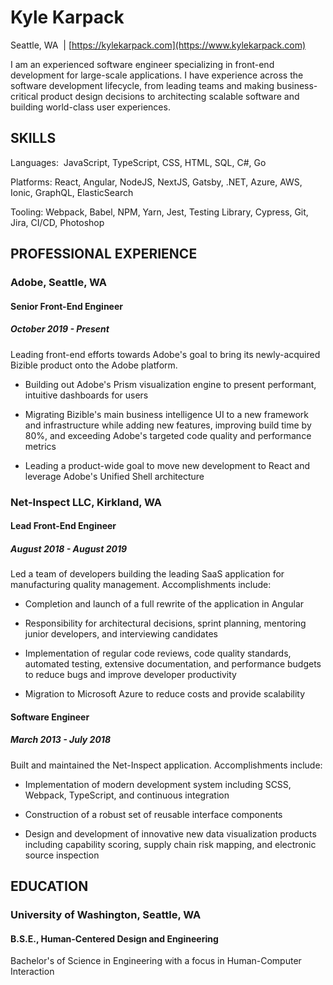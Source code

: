 # Kyle Karpack

Seattle, WA  | [https://kylekarpack.com](https://www.kylekarpack.com)

I am an experienced software engineer specializing in front-end development for large-scale applications. I have experience across the software development lifecycle, from leading teams and making business-critical product design decisions to architecting scalable software and building world-class user experiences.

## SKILLS

Languages:  JavaScript, TypeScript, CSS, HTML, SQL, C#, Go

Platforms: React, Angular, NodeJS, NextJS, Gatsby, .NET, Azure, AWS, Ionic, GraphQL, ElasticSearch

Tooling: Webpack, Babel, NPM, Yarn, Jest, Testing Library, Cypress, Git, Jira, CI/CD, Photoshop

## PROFESSIONAL EXPERIENCE

### Adobe, Seattle, WA

#### Senior Front-End Engineer
##### October 2019 - Present

Leading front-end efforts towards Adobe's goal to bring its newly-acquired Bizible product onto the Adobe platform.

-   Building out Adobe's Prism visualization engine to present performant, intuitive dashboards for users

-   Migrating Bizible's main business intelligence UI to a new framework and infrastructure while adding new features, improving build time by 80%, and exceeding Adobe's targeted code quality and performance metrics

-   Leading a product-wide goal to move new development to React and leverage Adobe's Unified Shell architecture

### Net-Inspect LLC, Kirkland, WA

#### Lead Front-End Engineer
##### August 2018 - August 2019

Led a team of developers building the leading SaaS application for manufacturing quality management. Accomplishments include:

-   Completion and launch of a full rewrite of the application in Angular

-   Responsibility for architectural decisions, sprint planning, mentoring junior developers, and interviewing candidates

-   Implementation of regular code reviews, code quality standards, automated testing, extensive documentation, and performance budgets to reduce bugs and improve developer productivity

-   Migration to Microsoft Azure to reduce costs and provide scalability

#### Software Engineer
##### March 2013 - July 2018

Built and maintained the Net-Inspect application. Accomplishments include:

-   Implementation of modern development system including SCSS, Webpack, TypeScript, and continuous integration

-   Construction of a robust set of reusable interface components

-   Design and development of innovative new data visualization products including capability scoring, supply chain risk mapping, and electronic source inspection

## EDUCATION

### University of Washington, Seattle, WA

#### B.S.E., Human-Centered Design and Engineering

Bachelor's of Science in Engineering with a focus in Human-Computer Interaction
